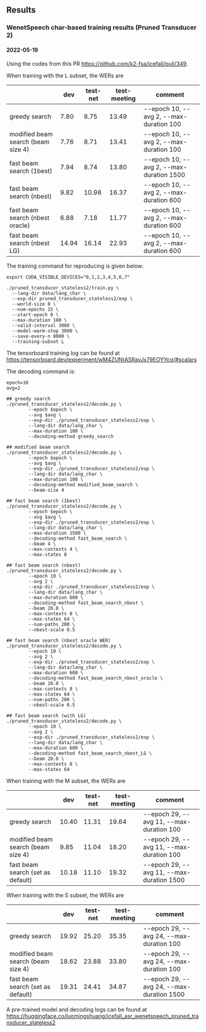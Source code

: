 ## Results

### WenetSpeech char-based training results (Pruned Transducer 2)

#### 2022-05-19

Using the codes from this PR https://github.com/k2-fsa/icefall/pull/349.

When training with the L subset, the WERs are

|                                    |  dev  | test-net | test-meeting | comment                                  |
|------------------------------------|-------|----------|--------------|------------------------------------------|
|          greedy search             | 7.80  | 8.75     | 13.49        | --epoch 10, --avg 2, --max-duration 100  |
| modified beam search (beam size 4) | 7.76  | 8.71     | 13.41        | --epoch 10, --avg 2, --max-duration 100  |
| fast beam search (1best)  | 7.94  | 8.74     | 13.80        | --epoch 10, --avg 2, --max-duration 1500 |
| fast beam search (nbest)  | 9.82  | 10.98    |     16.37   | --epoch 10, --avg 2, --max-duration 600 |
| fast beam search (nbest oracle)  | 6.88 | 7.18    |     11.77   | --epoch 10, --avg 2, --max-duration 600 |
| fast beam search (nbest LG)  | 14.94 | 16.14    |   22.93  | --epoch 10, --avg 2, --max-duration 600 |

The training command for reproducing is given below:

```
export CUDA_VISIBLE_DEVICES="0,1,2,3,4,5,6,7"

./pruned_transducer_stateless2/train.py \
  --lang-dir data/lang_char \
  --exp-dir pruned_transducer_stateless2/exp \
  --world-size 8 \
  --num-epochs 15 \
  --start-epoch 0 \
  --max-duration 180 \
  --valid-interval 3000 \
  --model-warm-step 3000 \
  --save-every-n 8000 \
  --training-subset L
```

The tensorboard training log can be found at
https://tensorboard.dev/experiment/wM4ZUNtASRavJx79EOYYcg/#scalars

The decoding command is:
```
epoch=10
avg=2

## greedy search
./pruned_transducer_stateless2/decode.py \
        --epoch $epoch \
        --avg $avg \
        --exp-dir ./pruned_transducer_stateless2/exp \
        --lang-dir data/lang_char \
        --max-duration 100 \
        --decoding-method greedy_search

## modified beam search
./pruned_transducer_stateless2/decode.py \
        --epoch $epoch \
        --avg $avg \
        --exp-dir ./pruned_transducer_stateless2/exp \
        --lang-dir data/lang_char \
        --max-duration 100 \
        --decoding-method modified_beam_search \
        --beam-size 4

## fast beam search (1best)
./pruned_transducer_stateless2/decode.py \
        --epoch $epoch \
        --avg $avg \
        --exp-dir ./pruned_transducer_stateless2/exp \
        --lang-dir data/lang_char \
        --max-duration 1500 \
        --decoding-method fast_beam_search \
        --beam 4 \
        --max-contexts 4 \
        --max-states 8

## fast beam search (nbest)
./pruned_transducer_stateless2/decode.py \
        --epoch 10 \
        --avg 2 \
        --exp-dir ./pruned_transducer_stateless2/exp \
        --lang-dir data/lang_char \
        --max-duration 600 \
        --decoding-method fast_beam_search_nbest \
        --beam 20.0 \
        --max-contexts 8 \
        --max-states 64 \
        --num-paths 200 \
        --nbest-scale 0.5

## fast beam search (nbest oracle WER)
./pruned_transducer_stateless2/decode.py \
        --epoch 10 \
        --avg 2 \
        --exp-dir ./pruned_transducer_stateless2/exp \
        --lang-dir data/lang_char \
        --max-duration 600 \
        --decoding-method fast_beam_search_nbest_oracle \
        --beam 20.0 \
        --max-contexts 8 \
        --max-states 64 \
        --num-paths 200 \
        --nbest-scale 0.5

## fast beam search (with LG)
./pruned_transducer_stateless2/decode.py \
        --epoch 10 \
        --avg 2 \
        --exp-dir ./pruned_transducer_stateless2/exp \
        --lang-dir data/lang_char \
        --max-duration 600 \
        --decoding-method fast_beam_search_nbest_LG \
        --beam 20.0 \
        --max-contexts 8 \
        --max-states 64
```

When training with the M subset, the WERs are

|                                    |   dev  | test-net  | test-meeting  | comment                                   |
|------------------------------------|--------|-----------|---------------|-------------------------------------------|
|          greedy search             | 10.40  | 11.31     | 19.64         | --epoch 29, --avg 11, --max-duration 100  |
| modified beam search (beam size 4) |  9.85  | 11.04     | 18.20         | --epoch 29, --avg 11, --max-duration 100  |
| fast beam search (set as default)  | 10.18  | 11.10     | 19.32         | --epoch 29, --avg 11, --max-duration 1500 |


When training with the S subset, the WERs are

|                                    |  dev   | test-net  | test-meeting  | comment                                   |
|------------------------------------|--------|-----------|---------------|-------------------------------------------|
|          greedy search             | 19.92  | 25.20     | 35.35         | --epoch 29, --avg 24, --max-duration 100  |
| modified beam search (beam size 4) | 18.62  | 23.88     | 33.80         | --epoch 29, --avg 24, --max-duration 100  |
| fast beam search (set as default)  | 19.31  | 24.41     | 34.87         | --epoch 29, --avg 24, --max-duration 1500 |


A pre-trained model and decoding logs can be found at <https://huggingface.co/luomingshuang/icefall_asr_wenetspeech_pruned_transducer_stateless2>
